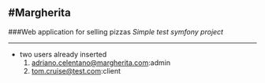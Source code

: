 #Margherita
---
###Web application for selling pizzas
_Simple test symfony project_

---
* two users already inserted
    1. adriano.celentano@margherita.com:admin
    2. tom.cruise@test.com:client